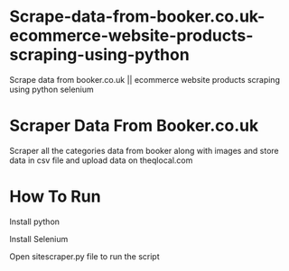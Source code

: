 # Scrape-data-from-booker.co.uk-ecommerce-website-products-scraping-using-python
Scrape data from booker.co.uk || ecommerce website products scraping using python selenium

# Scraper Data From Booker.co.uk
Scraper all the categories data from booker along with images and store data in csv file and upload data on theqlocal.com

# How To Run
Install python

Install Selenium

Open sitescraper.py file to run the script


